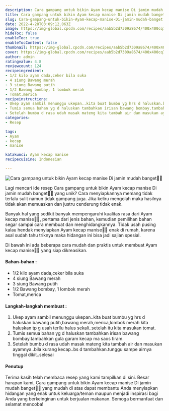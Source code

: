 ```yaml
---
description: Cara gampang untuk bikin Ayam kecap manise Di jamin mudah banget"
title: Cara gampang untuk bikin Ayam kecap manise Di jamin mudah banget
slug: Cara-gampang-untuk-bikin-Ayam-kecap-manise-Di-jamin-mudah-banget
date: 2022-4-28T03:09:12.063Z
image: https://img-global.cpcdn.com/recipes/aab5b2d7309a8674/400x400cq70/photo.jpg
hideToc: false
enableToc: true
enableTocContent: false
thumbnail: https://img-global.cpcdn.com/recipes/aab5b2d7309a8674/400x400cq70/photo.jpg
cover: https://img-global.cpcdn.com/recipes/aab5b2d7309a8674/400x400cq70/photo.jpg
author: admin
ratingvalue: 4.8
reviewcount: 124
recipeingredient:
- 1/2 kilo ayam dada,ceker bila suka
- 4 siung Bawang merah
- 3 siung Bawang putih
- 1/2 Bawang bombay, 1 lombok merah
- Tomat,merica
recipeinstructions:
- Ukep ayam sambil menunggu ukepan..kita buat bumbu yg hrs d haluskan.bawang putih,bawang merah,merica,lombok merah kita haluskan tp g usah terllu halus sekali..setelah itu kita masukan tomat.
- Tumis semua bahan yg d haluskan tambahkan irisan bawang bombay.tambahkan gula garam kecap ma saos tiram.
- Setelah bumbu d rasa udah masak mateng kita tambah air dan masukan ayamnya..bila kurang kecap..bs d tambahkan.tunggu sampe airnya tinggal dikit..selesai
categories:
- Resep

tags:
- Ayam
- kecap
- manise

katakunci: Ayam kecap manise
recipecuisine: Indonesian

---
```


![Cara gampang untuk bikin Ayam kecap manise Di jamin mudah banget👩‍🍳](https://img-global.cpcdn.com/recipes/aab5b2d7309a8674/400x400cq70/photo.jpg)

Lagi mencari ide resep Cara gampang untuk bikin Ayam kecap manise Di jamin mudah banget👩‍🍳 yang unik? Cara menyiapkannya memang tidak terlalu sulit namun tidak gampang juga. Jika keliru mengolah maka hasilnya tidak akan memuaskan dan justru cenderung tidak enak.

Banyak hal yang sedikit banyak mempengaruhi kualitas rasa dari Ayam kecap manise👩‍🍳, pertama dari jenis bahan, kemudian pemilihan bahan segar sampai cara membuat dan menghidangkannya. Tidak usah pusing kalau hendak menyiapkan Ayam kecap manise👩‍🍳 enak di rumah, karena asal sudah tahu triknya maka hidangan ini bisa jadi sajian spesial.

Di bawah ini ada beberapa cara mudah dan praktis untuk membuat Ayam kecap manise👩‍🍳 yang siap dikreasikan.

<!--inarticleads1-->

#### Bahan-bahan :

- 1/2 kilo ayam dada,ceker bila suka
- 4 siung Bawang merah
- 3 siung Bawang putih
- 1/2 Bawang bombay, 1 lombok merah
- Tomat,merica

<!--inarticleads2-->

#### Langkah-langkah membuat :

1. Ukep ayam sambil menunggu ukepan..kita buat bumbu yg hrs d haluskan.bawang putih,bawang merah,merica,lombok merah kita haluskan tp g usah terllu halus sekali..setelah itu kita masukan tomat.
1. Tumis semua bahan yg d haluskan tambahkan irisan bawang bombay.tambahkan gula garam kecap ma saos tiram.
1. Setelah bumbu d rasa udah masak mateng kita tambah air dan masukan ayamnya..bila kurang kecap..bs d tambahkan.tunggu sampe airnya tinggal dikit..selesai

#### Penutup

Terima kasih telah membaca resep yang kami tampilkan di sini. Besar harapan kami, Cara gampang untuk bikin Ayam kecap manise Di jamin mudah banget👩‍🍳 yang mudah di atas dapat membantu Anda menyiapkan hidangan yang enak untuk keluarga/teman maupun menjadi inspirasi bagi Anda yang berkeinginan untuk berjualan makanan. Semoga bermanfaat dan selamat mencoba!